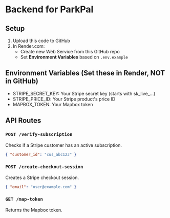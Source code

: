 # Backend for ParkPal

## Setup

1. Upload this code to GitHub
2. In Render.com:
   - Create new Web Service from this GitHub repo
   - Set **Environment Variables** based on `.env.example`

## Environment Variables (Set these in Render, NOT in GitHub)
- STRIPE_SECRET_KEY: Your Stripe secret key (starts with sk_live_...)
- STRIPE_PRICE_ID: Your Stripe product's price ID
- MAPBOX_TOKEN: Your Mapbox token

## API Routes

### `POST /verify-subscription`
Checks if a Stripe customer has an active subscription.
```json
{ "customer_id": "cus_abc123" }
```

### `POST /create-checkout-session`
Creates a Stripe checkout session.
```json
{ "email": "user@example.com" }
```

### `GET /map-token`
Returns the Mapbox token.